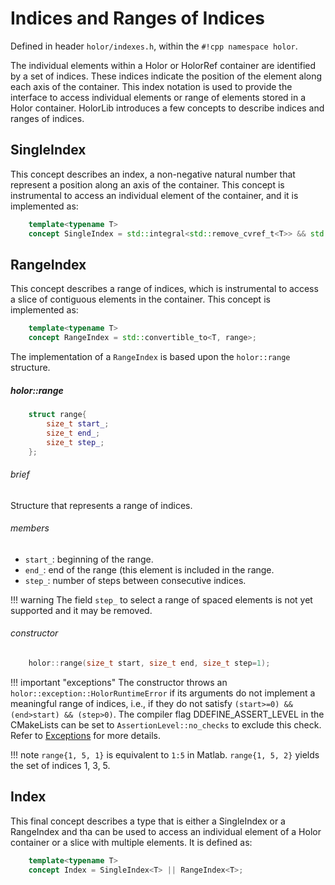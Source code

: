 # Indices and Ranges of Indices
Defined in header  `holor/indexes.h`, within the `#!cpp namespace holor`.


The individual elements within a Holor or HolorRef container are identified by a set of indices. These indices indicate the position of the element along each axis of the container.
This index notation is used to provide the interface to access individual elements or range of elements stored in a Holor container.
HolorLib introduces a few concepts to describe indices and ranges of indices.



## SingleIndex
This concept describes an index, a non-negative natural number that represent a position along an axis of the container. This concept is instrumental to access an individual element of the container, and it is implemented as:
``` cpp
    template<typename T>
    concept SingleIndex = std::integral<std::remove_cvref_t<T>> && std::convertible_to<T, size_t>;
```



## RangeIndex
This concept describes a range of indices, which is instrumental to access a slice of contiguous elements in the container. This concept is implemented as:
``` cpp
    template<typename T>
    concept RangeIndex = std::convertible_to<T, range>;
```
The implementation of a `RangeIndex` is based upon the `holor::range` structure.

##### holor::range
``` cpp
    struct range{
        size_t start_; 
        size_t end_; 
        size_t step_; 
    };
```
###### brief
Structure that represents a range of indices. 

###### members
* `start_`: beginning of the range.
* `end_`: end of the range (this element is included in the range.
* `step_`: number of steps between consecutive indices.

!!! warning
    The field `step_` to select a range of spaced elements is not yet supported and it may be removed.

###### constructor
``` cpp
    holor::range(size_t start, size_t end, size_t step=1);
```
!!! important "exceptions"
    The constructor throws an `holor::exception::HolorRuntimeError` if its arguments do not implement a meaningful range of indices, i.e., if they do not satisfy `(start>=0) && (end>start) && (step>0)`. The compiler flag DDEFINE_ASSERT_LEVEL in the CMakeLists can be set to `AssertionLevel::no_checks` to exclude this check. Refer to [Exceptions](./Exceptions.html) for more details.

!!! note 
    `range{1, 5, 1}` is equivalent to `1:5` in Matlab. `range{1, 5, 2}` yields the set of indices 1, 3, 5.






## Index
This final concept describes a type that is either a SingleIndex or a RangeIndex and tha can be used to access an individual element of a Holor container or a slice with multiple elements. 
It is defined as:
``` cpp
    template<typename T>
    concept Index = SingleIndex<T> || RangeIndex<T>;
```





        




